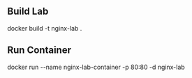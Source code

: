 ## Build Lab

docker build -t nginx-lab .

## Run Container

docker run --name nginx-lab-container -p 80:80 -d nginx-lab